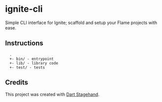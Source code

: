 # ignite-cli

Simple CLI interface for Ignite; scaffold and setup your Flame projects with ease.

## Instructions

```
  .
  +- bin/ - entrypoint
  +- lib/ - library code
  +- test/ - tests
```

## Credits

This project was created with [Dart Stagehand](https://github.com/dart-lang/stagehand).
